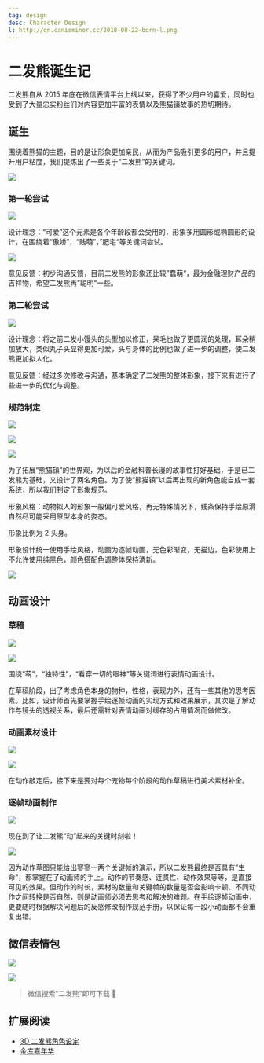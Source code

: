 ```yaml
---
tag: design
desc: Character Design
l: http://qn.canisminor.cc/2018-08-22-born-l.png
---
```


# 二发熊诞生记

二发熊自从 2015 年底在微信表情平台上线以来，获得了不少用户的喜爱，同时也受到了大量忠实粉丝们对内容更加丰富的表情以及熊猫镇故事的热切期待。

## 诞生

围绕着熊猫的主题，目的是让形象更加亲民，从而为产品吸引更多的用户，并且提升用户粘度，我们提炼出了一些关于“二发熊”的关键词。

![](http://qn.canisminor.cc/2018-08-22-born-1.png)

### 第一轮尝试

![](http://qn.canisminor.cc/2018-08-22-born-13.png)

设计理念：“可爱”这个元素是各个年龄段都会受用的，形象多用圆形或椭圆形的设计，在围绕着“傲娇”，“贱萌”，”肥宅“等关键词尝试。

![](http://qn.canisminor.cc/2018-08-22-born-3.png)

意见反馈：初步沟通反馈，目前二发熊的形象还比较”蠢萌“，最为金融理财产品的吉祥物，希望二发熊再”聪明“一些。

### 第二轮尝试

![](http://qn.canisminor.cc/2018-08-22-born-4.png)

设计理念：将之前二发小馒头的头型加以修正，呆毛也做了更圆润的处理，耳朵稍加放大，类似丸子头显得更加可爱，头与身体的比例也做了进一步的调整，使二发熊更加拟人化。

意见反馈：经过多次修改与沟通，基本确定了二发熊的整体形象，接下来有进行了些进一步的优化与调整。

### 规范制定

![](http://qn.canisminor.cc/2018-08-22-born-5.png)

![](http://qn.canisminor.cc/2018-08-22-born-6.png)

![](http://qn.canisminor.cc/2018-08-22-born-7.png)

为了拓展“熊猫镇”的世界观，为以后的金融科普长漫的故事性打好基础，于是已二发熊为基础，又设计了两名角色。为了使“熊猫镇”以后再出现的新角色能自成一套系统，所以我们制定了形象规范。

形象风格：动物拟人的形象一般偏可爱风格，再无特殊情况下，线条保持手绘原滑自然尽可能采用原型本身的姿态。

形象比例为 2 头身。

形象设计统一使用手绘风格，动画为逐帧动画，无色彩渐变，无描边，色彩使用上不允许使用纯黑色，颜色搭配色调整体保持清新。

![](http://qn.canisminor.cc/2018-08-22-born-8.png)

## 动画设计

### 草稿

![](http://qn.canisminor.cc/2018-08-22-born-9.png)

![](http://qn.canisminor.cc/2018-08-22-born-10.png)

围绕“萌”，“独特性”，“看穿一切的眼神”等关键词进行表情动画设计。

在草稿阶段，出了考虑角色本身的物种，性格，表现力外，还有一些其他的思考因素。比如，设计师首先要掌握手绘逐帧动画的实现方式和效果展示，其次是了解动作与镜头的透视关系，最后还需针对表情动画对缓存的占用情况而做修改。

### 动画素材设计

![](http://qn.canisminor.cc/2018-08-22-born-11.png)

![](http://qn.canisminor.cc/2018-08-22-born-13.gif)

在动作敲定后，接下来是要对每个宠物每个阶段的动作草稿进行美术素材补全。

### 逐帧动画制作

![](http://qn.canisminor.cc/2018-08-22-born-12.png)

现在到了让二发熊“动”起来的关键时刻啦！

![](http://qn.canisminor.cc/2018-08-22-born-14.gif)

因为动作草图只能给出寥寥一两个关键帧的演示，所以二发熊最终是否具有”生命“，都掌握在了动画师的手上。动作的节奏感、连贯性、动作效果等等，是直接可见的效果。但动作的时长，素材的数量和关键帧的数量是否会影响卡顿、不同动作之间转换是否自然，则是动画师必须去思考和解决的难题。在手绘逐帧动画中，更要随时根据解决问题后的反感修改制作规范手册，以保证每一段小动画都不会重复出错。

## 微信表情包

![](http://qn.canisminor.cc/2018-08-22-born-14.png)

![](http://qn.canisminor.cc/2018-08-22-born-15.png)

> 微信搜索"二发熊"即可下载 👀

## 扩展阅读

- [3D 二发熊角色设定](/blog/posts/20171201_3dpanda)
- [金库嘉年华](/blog/posts/20171225_pandafestival)
